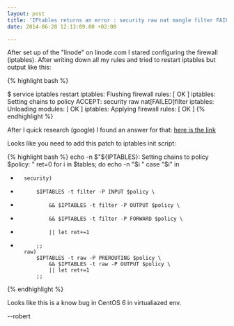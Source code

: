 ```yaml
---
layout: post
title: 'IPtables returns an error : security raw nat mangle filter FAILED'
date: 2014-06-28 12:13:09.00 +02:00

---
```

After set up of the "linode" on linode.com I stared configuring the firewall (iptables).
After writing down all my rules and tried to restart iptables but output like this:

{% highlight bash %}

$ service iptables restart
iptables: Flushing firewall rules:                         [  OK  ]
iptables: Setting chains to policy ACCEPT: security raw nat[FAILED]filter
iptables: Unloading modules:                               [  OK  ]
iptables: Applying firewall rules:                         [  OK  ]
{% endhighlight %} 
<!--more-->
After I quick research (google) I found an answer for that:
[here is the link](http://www.hostvirtual.com/kb/6383/IPtables-returns-an-error--security-raw-nat-mangle-filter-FAILED.html)

Looks like you need to add this patch to iptables init script:

{% highlight bash %}
echo -n $"${IPTABLES}: Setting chains to policy $policy: "
ret=0
for i in $tables; do
    echo -n "$i "
    case "$i" in
+       security)
+           $IPTABLES -t filter -P INPUT $policy \
+               && $IPTABLES -t filter -P OUTPUT $policy \
+               && $IPTABLES -t filter -P FORWARD $policy \
+               || let ret+=1
+           ;;
        raw)
            $IPTABLES -t raw -P PREROUTING $policy \
                && $IPTABLES -t raw -P OUTPUT $policy \
                || let ret+=1
            ;;
{% endhighlight %}


Looks like this is a know bug in CentOS 6 in virtualiazed env.

 
--robert

